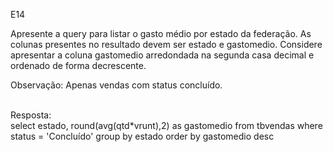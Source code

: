 E14

Apresente a query para listar o gasto médio por estado da federação. As colunas presentes no resultado devem ser estado e gastomedio. Considere apresentar a coluna gastomedio arredondada na segunda casa decimal e ordenado de forma decrescente.

Observação: Apenas vendas com status concluído.

<br>
Resposta: <br>
select estado, round(avg(qtd*vrunt),2) as gastomedio
from tbvendas
where status = 'Concluído'
group by estado
order by gastomedio desc